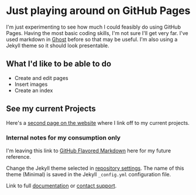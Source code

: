 # Just playing around on GitHub Pages

I'm just experimenting to see how much I could feasibly do using GitHub Pages. Having the most basic coding skills, I'm not sure I'll get very far.
I've used markdown in [Ghost](https://www.ghost.io) before so that may be useful. I'm also using a Jekyll theme so it should look presentable.

## What I'd like to be able to do
- Create and edit pages
- Insert images
- Create an index

## See my current Projects
Here's a [second page on the website](https://elliottsteven.github.io/folio/projects) where I link off to my current projects.

### Internal notes for my consumption only

I'm leaving this link to [GitHub Flavored Markdown](https://guides.github.com/features/mastering-markdown/) here for my future reference.

Change the Jekyll theme selected in [repository settings](https://github.com/elliottsteven/folio/settings). The name of this theme (Minimal) is saved in the Jekyll `_config.yml` configuration file.

Link to full [documentation](https://docs.github.com/categories/github-pages-basics/) or [contact support](https://support.github.com/contact).
